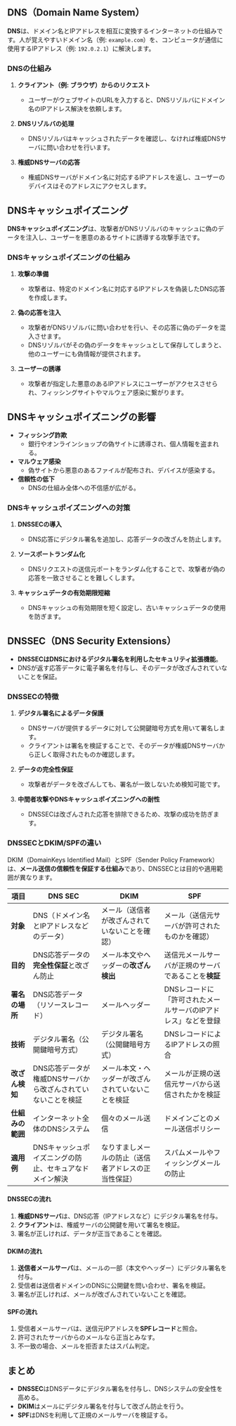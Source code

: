
## DNS（Domain Name System）

**DNS**は、ドメイン名とIPアドレスを相互に変換するインターネットの仕組みです。人が覚えやすいドメイン名（例: `example.com`）を、コンピュータが通信に使用するIPアドレス（例: `192.0.2.1`）に解決します。



### DNSの仕組み

1. **クライアント（例: ブラウザ）からのリクエスト**  
   - ユーザーがウェブサイトのURLを入力すると、DNSリゾルバにドメイン名のIPアドレス解決を依頼します。

2. **DNSリゾルバの処理**  
   - DNSリゾルバはキャッシュされたデータを確認し、なければ権威DNSサーバに問い合わせを行います。

3. **権威DNSサーバの応答**  
   - 権威DNSサーバがドメイン名に対応するIPアドレスを返し、ユーザーのデバイスはそのアドレスにアクセスします。


## DNSキャッシュポイズニング

**DNSキャッシュポイズニング**は、攻撃者がDNSリゾルバのキャッシュに偽のデータを注入し、ユーザーを悪意のあるサイトに誘導する攻撃手法です。


### DNSキャッシュポイズニングの仕組み

1. **攻撃の準備**  
   - 攻撃者は、特定のドメイン名に対応するIPアドレスを偽装したDNS応答を作成します。

2. **偽の応答を注入**  
   - 攻撃者がDNSリゾルバに問い合わせを行い、その応答に偽のデータを混入させます。
   - DNSリゾルバがその偽のデータをキャッシュとして保存してしまうと、他のユーザーにも偽情報が提供されます。

3. **ユーザーの誘導**  
   - 攻撃者が指定した悪意のあるIPアドレスにユーザーがアクセスさせられ、フィッシングサイトやマルウェア感染に繋がります。


## DNSキャッシュポイズニングの影響

- **フィッシング詐欺**  
  - 銀行やオンラインショップの偽サイトに誘導され、個人情報を盗まれる。
- **マルウェア感染**  
  - 偽サイトから悪意のあるファイルが配布され、デバイスが感染する。
- **信頼性の低下**  
  - DNSの仕組み全体への不信感が広がる。


### DNSキャッシュポイズニングへの対策

1. **DNSSECの導入**  
   - DNS応答にデジタル署名を追加し、応答データの改ざんを防止します。
   
2. **ソースポートランダム化**  
   - DNSリクエストの送信元ポートをランダム化することで、攻撃者が偽の応答を一致させることを難しくします。

3. **キャッシュデータの有効期限短縮**  
   - DNSキャッシュの有効期限を短く設定し、古いキャッシュデータの使用を防ぎます。


## DNSSEC（DNS Security Extensions）

- **DNSSECはDNSにおけるデジタル署名を利用したセキュリティ拡張機能**。
- DNSが返す応答データに電子署名を付与し、そのデータが改ざんされていないことを保証。


### DNSSECの特徴

1. **デジタル署名によるデータ保護**
   - DNSサーバが提供するデータに対して公開鍵暗号方式を用いて署名します。
   - クライアントは署名を検証することで、そのデータが権威DNSサーバから正しく取得されたものか確認します。

2. **データの完全性保証**
   - 攻撃者がデータを改ざんしても、署名が一致しないため検知可能です。

3. **中間者攻撃やDNSキャッシュポイズニングへの耐性**
   - DNSSECは改ざんされた応答を排除できるため、攻撃の成功を防ぎます。


### DNSSECとDKIM/SPFの違い

DKIM（DomainKeys Identified Mail）とSPF（Sender Policy Framework）は、**メール送信の信頼性を保証する仕組み**であり、DNSSECとは目的や適用範囲が異なります。

| **項目**         | **DNS SEC**                   | **DKIM**                                                                                                          | **SPF**                                                                                  |
|-------------------|--------------------------------------------------------------------------------------------------------------------------------------------|-------------------------------------------------------------------------------------------------------------------|-----------------------------------------------------------------------------------------|
| **対象**         | DNS（ドメイン名とIPアドレスなどのデータ）                                                                                                   | メール（送信者が改ざんされていないことを確認）                                                                     | メール（送信元サーバが許可されたものかを確認）                                           |
| **目的**         | DNS応答データの**完全性保証**と改ざん防止                                                                                                   | メール本文やヘッダーの**改ざん検出**                                                                              | 送信元メールサーバが正規のサーバであることを**検証**                                    |
| **署名の場所**   | DNS応答データ（リソースレコード）                                                                                                           | メールヘッダー                                                                                                    | DNSレコードに「許可されたメールサーバのIPアドレス」などを登録                           |
| **技術**         | デジタル署名（公開鍵暗号方式）                                                                                                              | デジタル署名（公開鍵暗号方式）                                                                                    | DNSレコードによるIPアドレスの照合                                                       |
| **改ざん検知**   | DNS応答データが権威DNSサーバから改ざんされていないことを検証                                                                                 | メール本文・ヘッダーが改ざんされていないことを検証                                                                | メールが正規の送信元サーバから送信されたかを検証                                         |
| **仕組みの範囲** | インターネット全体のDNSシステム                                                                                                             | 個々のメール送信                                                                                                 | ドメインごとのメール送信ポリシー                                                        |
| **適用例**       | DNSキャッシュポイズニングの防止、セキュアなドメイン解決                                                                                     | なりすましメールの防止（送信者アドレスの正当性保証）                                                              | スパムメールやフィッシングメールの防止                                                   |



#### DNSSECの流れ
1. **権威DNSサーバ**は、DNS応答（IPアドレスなど）にデジタル署名を付与。
2. **クライアント**は、権威サーバの公開鍵を用いて署名を検証。
3. 署名が正しければ、データが正当であることを確認。

#### DKIMの流れ
1. **送信者メールサーバ**は、メールの一部（本文やヘッダー）にデジタル署名を付与。
2. 受信者は送信者ドメインのDNSに公開鍵を問い合わせ、署名を検証。
3. 署名が正しければ、メールが改ざんされていないことを確認。

#### SPFの流れ
1. 受信者メールサーバは、送信元IPアドレスを**SPFレコード**と照合。
2. 許可されたサーバからのメールなら正当とみなす。
3. 不一致の場合、メールを拒否またはスパム判定。


## まとめ

- **DNSSEC**はDNSデータにデジタル署名を付与し、DNSシステムの安全性を高める。
- **DKIM**はメールにデジタル署名を付与して改ざん防止を行う。
- **SPF**はDNSを利用して正規のメールサーバを検証する。
